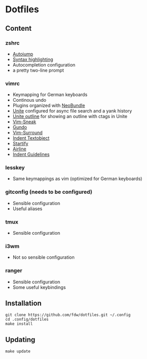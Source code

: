 # Dotfiles

## Content

### zshrc
* [Autojump](https://github.com/joelthelion/autojump)
* [Syntax highlighting](https://github.com/zsh-users/zsh-syntax-highlighting)
* Autocompletion configuration
* a pretty two-line prompt

### vimrc
* Keymapping for German keyboards
* Continous undo
* Plugins organized with [NeoBundle](https://github.com/Shougo/neobundle.vim)
* [Unite](https://github.com/Shougo/unite.vim) configured for async file search and a yank history
* [Unite outline](https://github.com/Shougo/unite-outline) for showing an outline with ctags in Unite
* [Vim-Sneak](https://github.com/justinmk/vim-sneak)
* [Gundo](https://github.com/sjl/gundo.vim/)
* [Vim-Surround](https://github.com/tpope/vim-surround)
* [Indent Textobject](https://github.com/kana/vim-textobj-indent/)
* [Startify](https://github.com/mhinz/vim-startify)
* [Airline](https://github.com/bling/vim-airline)
* [Indent Guidelines](https://github.com/nathanaelkane/vim-indent-guides)

### lesskey
* Same keymappings as vim (optimized for German keyboards)

### gitconfig (needs to be configured)
* Sensible configuration
* Useful aliases

### tmux
* Sensible configuration

### i3wm
* Not so sensible configuration

### ranger
* Sensible configuration
* Some useful keybindings

## Installation
	git clone https://github.com/fdw/dotfiles.git ~/.config
	cd .config/dotfiles
	make install

## Updating
	make update
